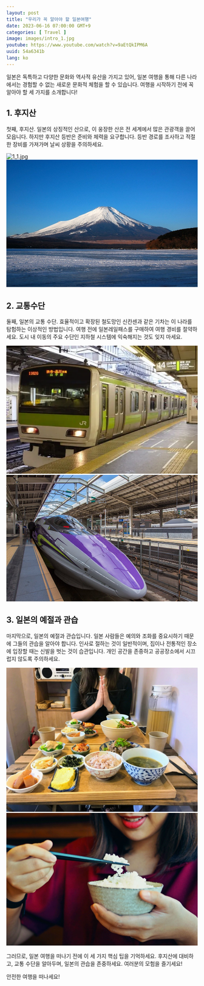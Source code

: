 ```yaml
---
layout: post
title: "우리가 꼭 알아야 할 일본여행"
date: 2023-06-16 07:00:00 GMT+9
categories: [ Travel ]
image: images/intro_1.jpg
youtube: https://www.youtube.com/watch?v=9aEtQkIPM6A
uuid: 54a6341b
lang: ko
---
```


일본은 독특하고 다양한 문화와 역사적 유산을 가지고 있어, 일본 여행을 통해 다른 나라에서는 경험할 수 없는 새로운 문화적 체험을 할 수 있습니다. 여행을 시작하기 전에 꼭 알아야 할 세 가지를 소개합니다!

## 1. 후지산
첫째, 후지산. 일본의 상징적인 산으로, 이 웅장한 산은 전 세계에서 많은 관광객을 끌어모읍니다. 하지만 후지산 등반은 준비와 체력을 요구합니다. 등반 경로를 조사하고 적절한 장비를 가져가며 날씨 상황을 주의하세요.

![1_1.jpg](images/1_1.jpg)
![1_2.jpg](images/1_2.jpg)

## 2. 교통수단
둘째, 일본의 교통 수단. 효율적이고 확장된 철도망인 신칸센과 같은 기차는 이 나라를 탐험하는 이상적인 방법입니다. 여행 전에 일본레일패스를 구매하여 여행 경비를 절약하세요. 도시 내 이동의 주요 수단인 지하철 시스템에 익숙해지는 것도 잊지 마세요.

![2_1.webp](images/2_1.webp)
![2_2.jpg](images/2_2.jpg)

## 3. 일본의 예절과 관습
마지막으로, 일본의 예절과 관습입니다. 일본 사람들은 예의와 조화를 중요시하기 때문에 그들의 관습을 알아야 합니다. 인사로 절하는 것이 일반적이며, 집이나 전통적인 장소에 입장할 때는 신발을 벗는 것이 습관입니다. 개인 공간을 존중하고 공공장소에서 시끄럽지 않도록 주의하세요.

![3_1.jpg](images/3_1.jpg)
![3_2.jpg](images/3_2.jpg)

그러므로, 일본 여행을 떠나기 전에 이 세 가지 핵심 팁을 기억하세요. 후지산에 대비하고, 교통 수단을 알아두며, 일본의 관습을 존중하세요. 여러분의 모험을 즐기세요!

안전한 여행을 떠나세요!